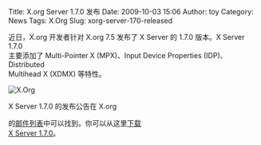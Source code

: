 Title: X.org Server 1.7.0 发布
Date: 2009-10-03 15:06
Author: toy
Category: News
Tags: X.Org
Slug: xorg-server-170-released

近日，X.org 开发者针对 X.org 7.5 发布了 X Server 的 1.7.0 版本。X Server
1.7.0  
主要添加了 Multi-Pointer X (MPX)、Input Device Properties
(IDP)、Distributed  
Multihead X (XDMX) 等特性。

![X.Org](http://i.linuxtoy.org/i/2007/09/xorg.png)

X Server 1.7.0 的发布公告在 X.org  

的[邮件列表](http://lists.freedesktop.org/archives/xorg-announce/2009-October/001087.html)中可以找到。你可以从这里[下载  
X Server
1.7.0](http://xorg.freedesktop.org/archive/individual/xserver/)。
